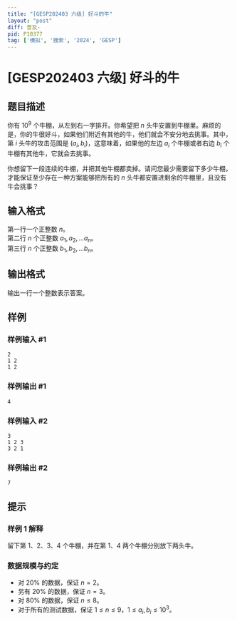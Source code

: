 ```yaml
---
title: "[GESP202403 六级] 好斗的牛"
layout: "post"
diff: 普及-
pid: P10377
tag: ['模拟', '搜索', '2024', 'GESP']
---
```

# [GESP202403 六级] 好斗的牛
## 题目描述


你有 $10^9$ 个牛棚，从左到右一字排开。你希望把 $n$ 头牛安置到牛棚里。麻烦的是，你的牛很好斗，如果他们附近有其他的牛，他们就会不安分地去挑事。其中，第 $i$ 头牛的攻击范围是 $(a_i, b_i)$，这意味着，如果他的左边 $a_i$ 个牛棚或者右边 $b_i$ 个牛棚有其他牛，它就会去挑事。

你想留下一段连续的牛棚，并把其他牛棚都卖掉。请问您最少需要留下多少牛棚，才能保证至少存在一种方案能够把所有的 $n$ 头牛都安置进剩余的牛棚里，且没有牛会挑事？
## 输入格式


第一行一个正整数 $n$。  
第二行 $n$ 个正整数 $a_1, a_2, \dots a_n$。  
第三行 $n$ 个正整数 $b_1, b_2, \dots b_n$。

## 输出格式


输出一行一个整数表示答案。
## 样例

### 样例输入 #1
```
2
1 2
1 2

```
### 样例输出 #1
```
4
```
### 样例输入 #2
```
3
1 2 3
3 2 1

```
### 样例输出 #2
```
7
```
## 提示

### 样例 1 解释

留下第 1、2、3、4 个牛棚，并在第 $1$、$4$ 两个牛棚分别放下两头牛。

### 数据规模与约定
- 对 $20\%$ 的数据，保证 $n = 2$。
- 另有 $20\%$ 的数据，保证 $n = 3$。
- 对 $80\%$ 的数据，保证 $n \leq 8$。
- 对于所有的测试数据，保证 $1 \leq n \leq 9$，$1 \leq a_i, b_i \leq 10^3$。
